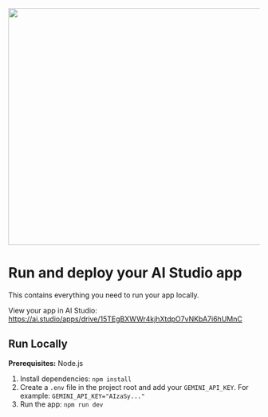 <div align="center">
<img width="1200" height="475" alt="GHBanner" src="https://github.com/user-attachments/assets/0aa67016-6eaf-458a-adb2-6e31a0763ed6" />
</div>

# Run and deploy your AI Studio app

This contains everything you need to run your app locally.

View your app in AI Studio: https://ai.studio/apps/drive/15TEgBXWWr4kjhXtdpO7vNKbA7i6hUMnC

## Run Locally

**Prerequisites:**  Node.js


1. Install dependencies:
   `npm install`
2. Create a `.env` file in the project root and add your `GEMINI_API_KEY`. For example: `GEMINI_API_KEY="AIzaSy..."`
3. Run the app:
   `npm run dev`
